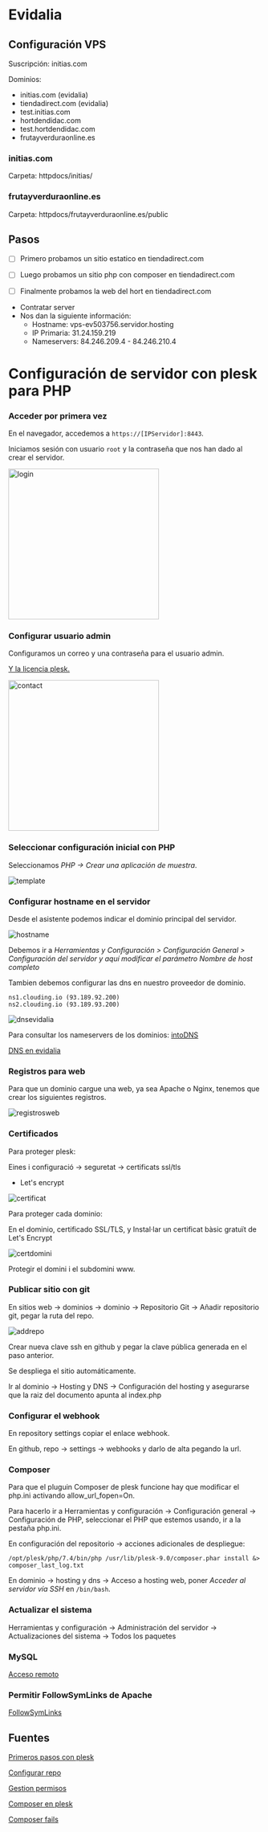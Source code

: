 # Evidalia

## Configuración VPS

Suscripción: initias.com

Dominios:

- initias.com (evidalia)
- tiendadirect.com (evidalia)
- test.initias.com
- hortdendidac.com
- test.hortdendidac.com
- frutayverduraonline.es

### initias.com

Carpeta: httpdocs/initias/

### frutayverduraonline.es

Carpeta: httpdocs/frutayverduraonline.es/public

## Pasos
- [ ] Primero probamos un sitio estatico en tiendadirect.com

- [ ] Luego probamos un sitio php con composer en tiendadirect.com

- [ ] Finalmente probamos la web del hort en tiendadirect.com

- Contratar server
- Nos dan la siguiente información:
  - Hostname: vps-ev503756.servidor.hosting
  - IP Primaria: 31.24.159.219
  - Nameservers: 84.246.209.4 - 84.246.210.4

# Configuración de servidor con plesk para PHP

### Acceder por primera vez

En el navegador, accedemos a `https://[IPServidor]:8443`.

Iniciamos sesión con usuario `root` y la contraseña que nos han dado al crear el servidor.

<img alt="login" src="assets/login.png" width="300px"/>

### Configurar usuario admin

Configuramos un correo y una contraseña para el usuario admin.

[Y la licencia plesk.](https://help.clouding.io/hc/es/articles/360011095840)

<img alt="contact" src="assets/contact.png" width="300"/>

### Seleccionar configuración inicial con PHP

Seleccionamos *PHP -> Crear una aplicación de muestra*.

![template](assets/template.png)

### Configurar hostname en el servidor

Desde el asistente podemos indicar el dominio principal del servidor.

![hostname](assets/hostname.png)

Debemos ir a *Herramientas y Configuración > Configuración General > Configuración del servidor y aquí modificar el parámetro Nombre de host completo*

Tambien debemos configurar las dns en nuestro proveedor de dominio.

```
ns1.clouding.io (93.189.92.200)
ns2.clouding.io (93.189.93.200)
```

![dnsevidalia](assets/dns%20evidalia.png)

Para consultar los nameservers de los dominios: [intoDNS](https://intodns.com/)

[DNS en evidalia](https://blog.evidaliahost.com/3-pasos-crear-los-name-server-de-tu-servidor-vps/)

### Registros para web

Para que un dominio cargue una web, ya sea Apache o Nginx, tenemos que crear los siguientes registros.

![registrosweb](assets/registrosweb.png)

### Certificados 

Para proteger plesk:

Eines i configuració -> seguretat -> certificats ssl/tls

+ Let's encrypt

![certificat](assets/certificat.png)

Para proteger cada dominio:

En el dominio, certificado SSL/TLS, y Instal·lar un certificat bàsic gratuït de Let's Encrypt

![certdomini](assets/certificatdomini.png)

Protegir el domini i el subdomini www.

### Publicar sitio con git

En sitios web -> dominios -> dominio -> Repositorio Git -> Añadir repositorio git, pegar la ruta del repo.

![addrepo](assets/addrepo.png)

Crear nueva clave ssh en github y pegar la clave pública generada en el paso anterior.

Se despliega el sitio automáticamente.

Ir al dominio -> Hosting y DNS -> Configuración del hosting y asegurarse que la raiz del documento apunta al index.php

### Configurar el webhook

En repository settings copiar el enlace webhook.

En github, repo -> settings -> webhooks y darlo de alta pegando la url.

### Composer

Para que el pluguin Composer de plesk funcione hay que modificar el php.ini activando allow_url_fopen=On.

Para hacerlo ir a Herramientas y configuración -> Configuración general -> Configuración de PHP, seleccionar el PHP que estemos usando, ir a la pestaña php.ini.

En configuración del repositorio -> acciones adicionales de despliegue:

```/opt/plesk/php/7.4/bin/php /usr/lib/plesk-9.0/composer.phar install &> composer_last_log.txt```

En dominio -> hosting y dns -> Acceso a hosting web, poner *Acceder al servidor vía SSH* en `/bin/bash`.

### Actualizar el sistema

Herramientas y configuración -> Administración del servidor -> Actualizaciones del sistema -> Todos los paquetes

### MySQL

[Acceso remoto](https://support.plesk.com/hc/en-us/articles/213904365-How-to-enable-remote-access-to-MySQL-server-in-Plesk-)

### Permitir FollowSymLinks de Apache

[FollowSymLinks](https://support.plesk.com/hc/en-us/articles/115001125289-A-website-hosted-in-Plesk-shows-500-Internal-Server-Error-Option-FollowSymLinks-not-allowed-here)

## Fuentes

[Primeros pasos con plesk](https://help.clouding.io/hc/es/articles/360013279620)

[Configurar repo](https://docs.plesk.com/en-US/obsidian/customer-guide/git-support/using-remote-git-hosting.75848/#using-ssh-connection)

[Gestion permisos](https://www.hostinger.es/tutoriales/cambiar-permisos-y-propietarios-linux-linea-de-comandos/)

[Composer en plesk](https://ourcodeworld.com/articles/read/821/how-to-use-composer-with-plesk-use-a-different-version-of-php-to-run-composer)

[Composer fails](https://ma.ttias.be/php-composer-installation-fails-file-could-not-be-downloaded-allow_url_fopen-must-be-enabled/)

